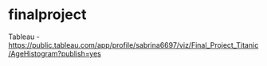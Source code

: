 # finalproject

Tableau - https://public.tableau.com/app/profile/sabrina6697/viz/Final_Project_Titanic/AgeHistogram?publish=yes

